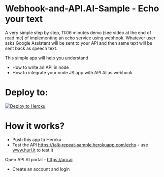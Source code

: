 # Webhook-and-API.AI-Sample - Echo your text

A very simple step by step, 11:06 minutes demo (see video at the end of read me) of implementing an echo service using webhook. Whatever user asks Google Assistant will be sent to your API and then same text will be sent back as speech text.

This simple app will help you understand
- How to write an API in node
- How to integrate your node JS app with API.AI as webhook

# Deploy to:
[![Deploy to Heroku](https://www.herokucdn.com/deploy/button.svg)](https://heroku.com/deploy)

# How it works?
- Push this app to Heroku
- Test the API https://talk-repeat-sample.herokuapp.com/echo - use www.hurl.it to test it

Open API.AI portal - https://api.ai
- Create an account and login

